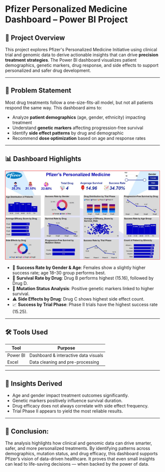# Pfizer Personalized Medicine Dashboard – Power BI Project

## 🧬 Project Overview

This project explores Pfizer's Personalized Medicine Initiative using clinical trial and genomic data to derive actionable insights that can drive **precision treatment strategies**. The Power BI dashboard visualizes patient demographics, genetic markers, drug response, and side effects to support personalized and safer drug development.

---

## 🎯 Problem Statement

Most drug treatments follow a one-size-fits-all model, but not all patients respond the same way. This dashboard aims to:
- Analyze **patient demographics** (age, gender, ethnicity) impacting treatment
- Understand **genetic markers** affecting progression-free survival
- Identify **side effect patterns** by drug and demographic
- Recommend **dose optimization** based on age and response rates

---

## 📊 Dashboard Highlights

![Dashboard Screenshot](./Screenshot%202025-05-18%20102611.jpg)

- 📌 **Success Rate by Gender & Age**: Females show a slightly higher success rate; age 18–30 group performs best.
- 💊 **Survival Rate by Drug**: Drug B performs highest (15.16), followed by Drug D.
- 🧬 **Mutation Status Analysis**: Positive genetic markers linked to higher survival.
- ⚠️ **Side Effects by Drug**: Drug C shows highest side effect count.
- 📈 **Success by Trial Phase**: Phase II trials have the highest success rate (15.25).

---

## 🛠 Tools Used

| Tool       | Purpose                                |
|------------|----------------------------------------|
| Power BI   | Dashboard & interactive data visuals   |
| Excel      | Data cleaning and pre-processing       |

---

## 🧠 Insights Derived

- Age and gender impact treatment outcomes significantly.
- Genetic markers positively influence survival duration.
- Drug efficacy does not always correlate with side effect frequency.
- Trial Phase II appears to yield the most reliable results.

---

## 🧠 Conclusion:
The analysis highlights how clinical and genomic data can drive smarter, safer, and more personalized treatments.
 By identifying patterns across demographics, mutation status, and drug efficacy, this dashboard supports Pfizer’s vision of data-driven healthcare. It proves that even small insights can lead to life-saving decisions — when backed by the power of data.


